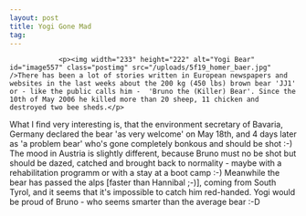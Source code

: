 ```yaml
---
layout: post
title: Yogi Gone Mad
tag: 
---
```



                <p><img width="233" height="222" alt="Yogi Bear" id="image557" class="postimg" src="/uploads/5f19_homer_baer.jpg" />There has been a lot of stories written in European newspapers and websites in the last weeks about the 200 kg (450 lbs) brown bear 'JJ1' or - like the public calls him -  'Bruno the (Killer) Bear'. Since the 10th of May 2006 he killed more than 20 sheep, 11 chicken and destroyed two bee sheds.</p>
<p>What I find very interesting is, that the environment secretary of Bavaria, Germany declared the bear 'as very welcome' on May 18th, and 4 days later as 'a problem bear' who's gone completely bonkous and should be shot :-)
The mood in Austria is slightly different, because Bruno must no be shot but should be dazed, catched and brought back to normality - maybe with a rehabilitation programm or with a stay at a boot camp :-)
Meanwhile the bear has passed the alps [faster than Hannibal ;-)], coming from South Tyrol, and it seems that it's impossible to catch him red-handed. Yogi would be proud of Bruno - who seems smarter than the average bear :-D</p>
            
